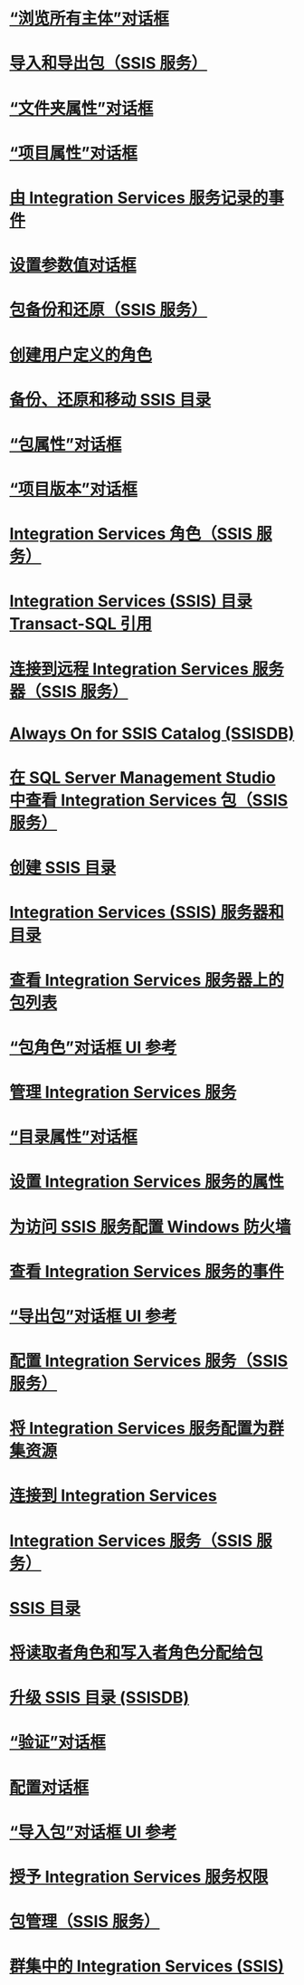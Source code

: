 # [“浏览所有主体”对话框](browse-all-principals-dialog-box.md)
# [导入和导出包（SSIS 服务）](import-and-export-packages-ssis-service.md)
# [“文件夹属性”对话框](folder-properties-dialog-box.md)
# [“项目属性”对话框](project-properties-dialog-box.md)
# [由 Integration Services 服务记录的事件](events-logged-by-the-integration-services-service.md)
# [设置参数值对话框](set-parameter-value-dialog-box.md)
# [包备份和还原（SSIS 服务）](package-backup-and-restore-ssis-service.md)
# [创建用户定义的角色](create-a-user-defined-role.md)
# [备份、还原和移动 SSIS 目录](backup-restore-and-move-the-ssis-catalog.md)
# [“包属性”对话框](package-properties-dialog-box.md)
# [“项目版本”对话框](project-versions-dialog-box.md)
# [Integration Services 角色（SSIS 服务）](integration-services-roles-ssis-service.md)
# [Integration Services (SSIS) 目录 Transact-SQL 引用](integration-services-ssis-catalog-transact-sql-reference.md)
# [连接到远程 Integration Services 服务器（SSIS 服务）](connect-to-a-remote-integration-services-server-ssis-service.md)
# [Always On for SSIS Catalog (SSISDB)](always-on-for-ssis-catalog-ssisdb.md)
# [在 SQL Server Management Studio 中查看 Integration Services 包（SSIS 服务）](view-integration-services-packages-in-sql-server-management-studio-ssis-service.md)
# [创建 SSIS 目录](create-the-ssis-catalog.md)
# [Integration Services (SSIS) 服务器和目录](integration-services-ssis-server-and-catalog.md)
# [查看 Integration Services 服务器上的包列表](view-the-list-of-packages-on-the-integration-services-server.md)
# [“包角色”对话框 UI 参考](package-roles-dialog-box-ui-reference.md)
# [管理 Integration Services 服务](manage-the-integration-services-service.md)
# [“目录属性”对话框](catalog-properties-dialog-box.md)
# [设置 Integration Services 服务的属性](set-the-properties-of-the-integration-services-service.md)
# [为访问 SSIS 服务配置 Windows 防火墙](configure-a-windows-firewall-for-access-to-the-ssis-service.md)
# [查看 Integration Services 服务的事件](view-events-for-the-integration-services-service.md)
# [“导出包”对话框 UI 参考](export-package-dialog-box-ui-reference.md)
# [配置 Integration Services 服务（SSIS 服务）](configuring-the-integration-services-service-ssis-service.md)
# [将 Integration Services 服务配置为群集资源](configure-the-integration-services-service-as-a-cluster-resource.md)
# [连接到 Integration Services](connect-to-integration-services.md)
# [Integration Services 服务（SSIS 服务）](integration-services-service-ssis-service.md)
# [SSIS 目录](ssis-catalog.md)
# [将读取者角色和写入者角色分配给包](assign-a-reader-and-writer-role-to-a-package.md)
# [升级 SSIS 目录 (SSISDB)](upgrade-the-ssis-catalog-ssisdb.md)
# [“验证”对话框](validate-dialog-box.md)
# [配置对话框](configure-dialog-box.md)
# [“导入包”对话框 UI 参考](import-package-dialog-box-ui-reference.md)
# [授予 Integration Services 服务权限](grant-permissions-to-integration-services-service.md)
# [包管理（SSIS 服务）](package-management-ssis-service.md)
# [群集中的 Integration Services (SSIS)](integration-services-ssis-in-a-cluster.md)
